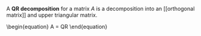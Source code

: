 A **QR decomposition** for a matrix $A$ is a decomposition into an [[orthogonal matrix]] and upper triangular matrix.

\begin{equation}
A = QR
\end{equation}